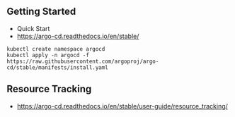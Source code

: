 ## Getting Started

- Quick Start
- https://argo-cd.readthedocs.io/en/stable/

```console
kubectl create namespace argocd
kubectl apply -n argocd -f https://raw.githubusercontent.com/argoproj/argo-cd/stable/manifests/install.yaml
```

## Resource Tracking 
- https://argo-cd.readthedocs.io/en/stable/user-guide/resource_tracking/